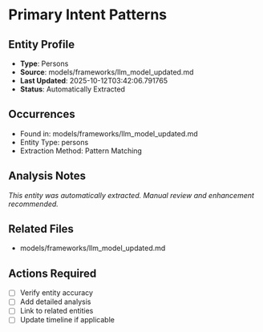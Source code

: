 # Primary Intent Patterns

## Entity Profile
- **Type**: Persons
- **Source**: models/frameworks/llm_model_updated.md
- **Last Updated**: 2025-10-12T03:42:06.791765
- **Status**: Automatically Extracted

## Occurrences
- Found in: models/frameworks/llm_model_updated.md
- Entity Type: persons
- Extraction Method: Pattern Matching

## Analysis Notes
*This entity was automatically extracted. Manual review and enhancement recommended.*

## Related Files
- models/frameworks/llm_model_updated.md

## Actions Required
- [ ] Verify entity accuracy
- [ ] Add detailed analysis
- [ ] Link to related entities
- [ ] Update timeline if applicable
